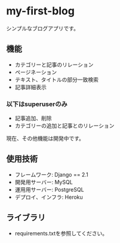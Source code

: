 # my-first-blog

シンプルなブログアプリです。

## 機能
- カテゴリーと記事のリレーション
- ページネーション
- テキスト、タイトルの部分一致検索
- 記事詳細表示

### 以下はsuperuserのみ
- 記事追加、削除
- カテゴリーの追加と記事とのリレーション

現在、その他機能は開発中です。

## 使用技術
- フレームワーク: Django == 2.1
- 開発用サーバー: MySQL
- 運用用サーバー: PostgreSQL
- デプロイ、インフラ: Heroku

## ライブラリ
- requirements.txtを参照してください。


